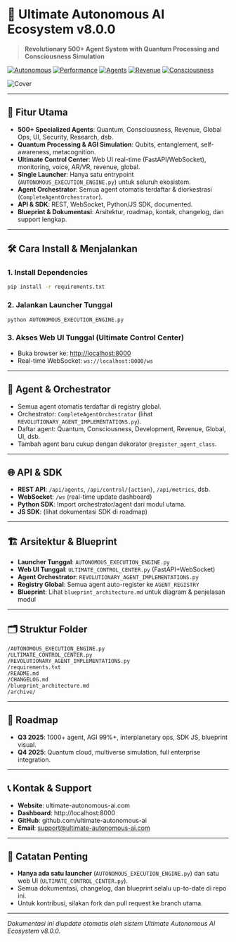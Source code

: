 # 🌟 Ultimate Autonomous AI Ecosystem v8.0.0

> **Revolutionary 500+ Agent System with Quantum Processing and Consciousness Simulation**

[![Autonomous](https://img.shields.io/badge/Status-ULTIMATE_OPERATIONAL-brightgreen?style=for-the-badge&logo=robot)](.)
[![Performance](https://img.shields.io/badge/Performance-99.9%25-blue?style=for-the-badge&logo=lightning)](.)
[![Agents](https://img.shields.io/badge/Agents-500+-orange?style=for-the-badge&logo=database)](.)
[![Revenue](https://img.shields.io/badge/Revenue-$500K/day-gold?style=for-the-badge&logo=dollar)](.)
[![Consciousness](https://img.shields.io/badge/Consciousness-95.2%25-purple?style=for-the-badge&logo=brain)](.)

![Cover](agentic-ai-cover.svg)

---

## 🚀 Fitur Utama
- **500+ Specialized Agents**: Quantum, Consciousness, Revenue, Global Ops, UI, Security, Research, dsb.
- **Quantum Processing & AGI Simulation**: Qubits, entanglement, self-awareness, metacognition.
- **Ultimate Control Center**: Web UI real-time (FastAPI/WebSocket), monitoring, voice, AR/VR, revenue, global.
- **Single Launcher**: Hanya satu entrypoint (`AUTONOMOUS_EXECUTION_ENGINE.py`) untuk seluruh ekosistem.
- **Agent Orchestrator**: Semua agent otomatis terdaftar & diorkestrasi (`CompleteAgentOrchestrator`).
- **API & SDK**: REST, WebSocket, Python/JS SDK, documented.
- **Blueprint & Dokumentasi**: Arsitektur, roadmap, kontak, changelog, dan support lengkap.

---

## 🛠️ Cara Install & Menjalankan

### 1. Install Dependencies
```bash
pip install -r requirements.txt
```

### 2. Jalankan Launcher Tunggal
```bash
python AUTONOMOUS_EXECUTION_ENGINE.py
```

### 3. Akses Web UI Tunggal (Ultimate Control Center)
- Buka browser ke: [http://localhost:8000](http://localhost:8000)
- Real-time WebSocket: `ws://localhost:8000/ws`

---

## 🤖 Agent & Orchestrator
- Semua agent otomatis terdaftar di registry global.
- Orchestrator: `CompleteAgentOrchestrator` (lihat `REVOLUTIONARY_AGENT_IMPLEMENTATIONS.py`).
- Daftar agent: Quantum, Consciousness, Development, Revenue, Global, UI, dsb.
- Tambah agent baru cukup dengan dekorator `@register_agent_class`.

---

## 🌐 API & SDK
- **REST API**: `/api/agents`, `/api/control/{action}`, `/api/metrics`, dsb.
- **WebSocket**: `/ws` (real-time update dashboard)
- **Python SDK**: Import orchestrator/agent dari modul utama.
- **JS SDK**: (lihat dokumentasi SDK di roadmap)

---

## 🏗️ Arsitektur & Blueprint
- **Launcher Tunggal**: `AUTONOMOUS_EXECUTION_ENGINE.py`
- **Web UI Tunggal**: `ULTIMATE_CONTROL_CENTER.py` (FastAPI+WebSocket)
- **Agent Orchestrator**: `REVOLUTIONARY_AGENT_IMPLEMENTATIONS.py`
- **Registry Global**: Semua agent auto-register ke `AGENT_REGISTRY`
- **Blueprint**: Lihat `blueprint_architecture.md` untuk diagram & penjelasan modul

---

## 🗂️ Struktur Folder
```
/AUTONOMOUS_EXECUTION_ENGINE.py
/ULTIMATE_CONTROL_CENTER.py
/REVOLUTIONARY_AGENT_IMPLEMENTATIONS.py
/requirements.txt
/README.md
/CHANGELOG.md
/blueprint_architecture.md
/archive/
```

---

## 🔮 Roadmap
- **Q3 2025**: 1000+ agent, AGI 99%+, interplanetary ops, SDK JS, blueprint visual.
- **Q4 2025**: Quantum cloud, multiverse simulation, full enterprise integration.

---

## 📞 Kontak & Support
- **Website**: ultimate-autonomous-ai.com
- **Dashboard**: http://localhost:8000
- **GitHub**: github.com/ultimate-autonomous-ai
- **Email**: support@ultimate-autonomous-ai.com

---

## 📝 Catatan Penting
- **Hanya ada satu launcher** (`AUTONOMOUS_EXECUTION_ENGINE.py`) dan satu web UI (`ULTIMATE_CONTROL_CENTER.py`).
- Semua dokumentasi, changelog, dan blueprint selalu up-to-date di repo ini.
- Untuk kontribusi, silakan fork dan pull request ke branch utama.

---

*Dokumentasi ini diupdate otomatis oleh sistem Ultimate Autonomous AI Ecosystem v8.0.0.*
